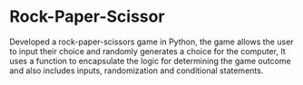 # Rock-Paper-Scissor
Developed a rock-paper-scissors game in Python, the game allows the user to input their choice and randomly generates a choice for the computer, It uses a function to encapsulate the logic for determining the game outcome and also includes inputs, randomization and conditional statements.
